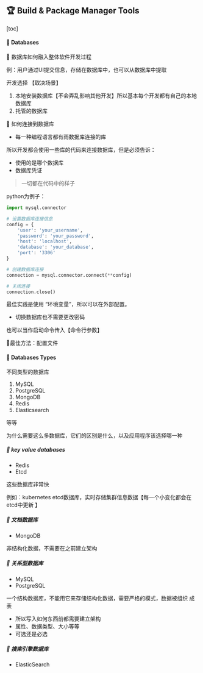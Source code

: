 ## 🏆 Build & Package Manager Tools

[toc]

#### 🚀  Databases

🎯 数据库如何融入整体软件开发过程 

例：用户通过UI提交信息，存储在数据库中，也可以从数据库中提取

开发选择 【取决场景】

1. 本地安装数据库【不会弄乱影响其他开发】所以基本每个开发都有自己的本地数据库
2. 托管的数据库



🎯 如何连接到数据库

+ 每一种编程语言都有雨数据库连接的库

所以开发都会使用一些库的代码来连接数据库，但是必须告诉：

+ 使用的是哪个数据库
+ 数据库凭证

> 一切都在代码中的样子

python为例子：

```python
import mysql.connector

# 设置数据库连接信息
config = {
    'user': 'your_username',
    'password': 'your_password',
    'host': 'localhost',
    'database': 'your_database',
    'port': '3306'
}

# 创建数据库连接
connection = mysql.connector.connect(**config)

# 关闭连接
connection.close()
```

最佳实践是使用 “环境变量”，所以可以在外部配置。

+ 切换数据库也不需要更改密码

也可以当作启动命令传入【命令行参数】



🧡最佳方法：配置文件



#### 🚀  Databases Types

不同类型的数据库

1. MySQL
2. PostgreSQL
3. MongoDB
4. Redis
5. Elasticsearch

等等

为什么需要这么多数据库，它们的区别是什么，以及应用程序该选择哪一种

##### 🎯 key value databases

+ Redis
+ Etcd

这些数据库非常快

例如：kubernetes etcd数据库，实时存储集群信息数据【每一个小变化都会在etcd中更新 】

##### 🎯 文档数据库

+ MongoDB

非结构化数据，不需要在之前建立架构 

##### 🎯 关系型数据库

+ MySQL
+ PostgreSQL 

一个结构数据库，不能用它来存储结构化数据，需要严格的模式，数据被组织 成表

+ 所以写入如何东西前都需要建立架构
+ 属性、数据类型、大小等等
+ 可选还是必选

##### 🎯 搜索引擎数据库

+ ElasticSearch

